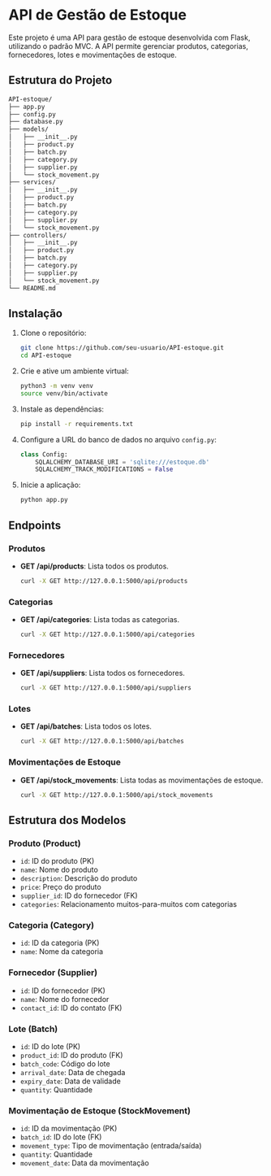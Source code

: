 # API de Gestão de Estoque

Este projeto é uma API para gestão de estoque desenvolvida com Flask, utilizando o padrão MVC. A API permite gerenciar produtos, categorias, fornecedores, lotes e movimentações de estoque.

## Estrutura do Projeto

```md
API-estoque/
├── app.py
├── config.py
├── database.py
├── models/
│   ├── __init__.py
│   ├── product.py
│   ├── batch.py
│   ├── category.py
│   ├── supplier.py
│   └── stock_movement.py
├── services/
│   ├── __init__.py
│   ├── product.py
│   ├── batch.py
│   ├── category.py
│   ├── supplier.py
│   └── stock_movement.py
├── controllers/
│   ├── __init__.py
│   ├── product.py
│   ├── batch.py
│   ├── category.py
│   ├── supplier.py
│   └── stock_movement.py
└── README.md
```


## Instalação

1. Clone o repositório:
    ```sh
    git clone https://github.com/seu-usuario/API-estoque.git
    cd API-estoque
    ```

2. Crie e ative um ambiente virtual:
    ```sh
    python3 -m venv venv
    source venv/bin/activate
    ```

3. Instale as dependências:
    ```sh
    pip install -r requirements.txt
    ```

4. Configure a URL do banco de dados no arquivo `config.py`:
    ```python
    class Config:
        SQLALCHEMY_DATABASE_URI = 'sqlite:///estoque.db'
        SQLALCHEMY_TRACK_MODIFICATIONS = False
    ```

5. Inicie a aplicação:
    ```sh
    python app.py
    ```

## Endpoints

### Produtos

- **GET /api/products**: Lista todos os produtos.
    ```sh
    curl -X GET http://127.0.0.1:5000/api/products
    ```

### Categorias

- **GET /api/categories**: Lista todas as categorias.
    ```sh
    curl -X GET http://127.0.0.1:5000/api/categories
    ```

### Fornecedores

- **GET /api/suppliers**: Lista todos os fornecedores.
    ```sh
    curl -X GET http://127.0.0.1:5000/api/suppliers
    ```

### Lotes

- **GET /api/batches**: Lista todos os lotes.
    ```sh
    curl -X GET http://127.0.0.1:5000/api/batches
    ```

### Movimentações de Estoque

- **GET /api/stock_movements**: Lista todas as movimentações de estoque.
    ```sh
    curl -X GET http://127.0.0.1:5000/api/stock_movements
    ```

## Estrutura dos Modelos

### Produto (Product)

- `id`: ID do produto (PK)
- `name`: Nome do produto
- `description`: Descrição do produto
- `price`: Preço do produto
- `supplier_id`: ID do fornecedor (FK)
- `categories`: Relacionamento muitos-para-muitos com categorias

### Categoria (Category)

- `id`: ID da categoria (PK)
- `name`: Nome da categoria

### Fornecedor (Supplier)

- `id`: ID do fornecedor (PK)
- `name`: Nome do fornecedor
- `contact_id`: ID do contato (FK)

### Lote (Batch)

- `id`: ID do lote (PK)
- `product_id`: ID do produto (FK)
- `batch_code`: Código do lote
- `arrival_date`: Data de chegada
- `expiry_date`: Data de validade
- `quantity`: Quantidade

### Movimentação de Estoque (StockMovement)

- `id`: ID da movimentação (PK)
- `batch_id`: ID do lote (FK)
- `movement_type`: Tipo de movimentação (entrada/saída)
- `quantity`: Quantidade
- `movement_date`: Data da movimentação
